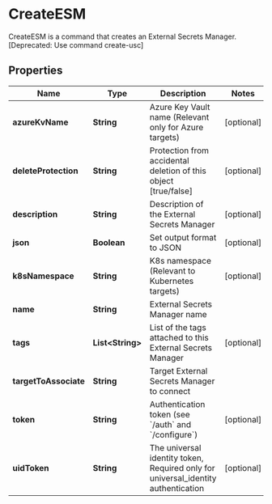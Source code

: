 

# CreateESM

CreateESM is a command that creates an External Secrets Manager. [Deprecated: Use command create-usc]

## Properties

| Name | Type | Description | Notes |
|------------ | ------------- | ------------- | -------------|
|**azureKvName** | **String** | Azure Key Vault name (Relevant only for Azure targets) |  [optional] |
|**deleteProtection** | **String** | Protection from accidental deletion of this object [true/false] |  [optional] |
|**description** | **String** | Description of the External Secrets Manager |  [optional] |
|**json** | **Boolean** | Set output format to JSON |  [optional] |
|**k8sNamespace** | **String** | K8s namespace (Relevant to Kubernetes targets) |  [optional] |
|**name** | **String** | External Secrets Manager name |  |
|**tags** | **List&lt;String&gt;** | List of the tags attached to this External Secrets Manager |  [optional] |
|**targetToAssociate** | **String** | Target External Secrets Manager to connect |  |
|**token** | **String** | Authentication token (see &#x60;/auth&#x60; and &#x60;/configure&#x60;) |  [optional] |
|**uidToken** | **String** | The universal identity token, Required only for universal_identity authentication |  [optional] |



